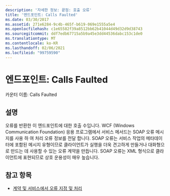 ```yaml
---
description: '자세한 정보: 끝점: 호출 오류'
title: '엔드포인트: Calls Faulted'
ms.date: 03/30/2017
ms.assetid: 271e6284-9c4b-465f-b619-069e1555a5e4
ms.openlocfilehash: c1e65582f39a8512bb62b41044d49d32d9d38743
ms.sourcegitcommit: ddf7edb67715a5b9a45e3dd44536dabc153c1de0
ms.translationtype: MT
ms.contentlocale: ko-KR
ms.lasthandoff: 02/06/2021
ms.locfileid: "99759590"
---
```

# <a name="endpoint-calls-faulted"></a>엔드포인트: Calls Faulted

카운터 이름: Calls Faulted  
  
## <a name="description"></a>설명  

 오류를 반환한 이 엔드포인트에 대한 호출 수입니다. WCF (Windows Communication Foundation) 응용 프로그램에서 서비스 메서드는 SOAP 오류 메시지를 사용 하 여 처리 오류 정보를 전달 합니다. SOAP 오류는 서비스 작업의 메타데이터에 포함된 메시지 유형이므로 클라이언트가 실행을 더욱 견고하게 만들거나 대화형으로 만드는 데 사용할 수 있는 오류 계약을 만듭니다. SOAP 오류는 XML 형식으로 클라이언트에 표현되므로 상호 운용성이 매우 높습니다.  
  
## <a name="see-also"></a>참고 항목

- [계약 및 서비스에서 오류 지정 및 처리](../../specifying-and-handling-faults-in-contracts-and-services.md)

